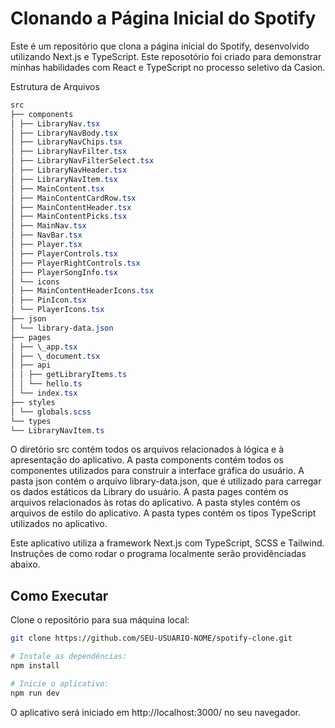 # Clonando a Página Inicial do Spotify

Este é um repositório que clona a página inicial do Spotify, desenvolvido utilizando Next.js e TypeScript. Este reposotório foi criado para demonstrar minhas habilidades com React e TypeScript no processo seletivo da Casion.

Estrutura de Arquivos

```css
src
├── components
│ ├── LibraryNav.tsx
│ ├── LibraryNavBody.tsx
│ ├── LibraryNavChips.tsx
│ ├── LibraryNavFilter.tsx
│ ├── LibraryNavFilterSelect.tsx
│ ├── LibraryNavHeader.tsx
│ ├── LibraryNavItem.tsx
│ ├── MainContent.tsx
│ ├── MainContentCardRow.tsx
│ ├── MainContentHeader.tsx
│ ├── MainContentPicks.tsx
│ ├── MainNav.tsx
│ ├── NavBar.tsx
│ ├── Player.tsx
│ ├── PlayerControls.tsx
│ ├── PlayerRightControls.tsx
│ ├── PlayerSongInfo.tsx
│ └── icons
│ ├── MainContentHeaderIcons.tsx
│ ├── PinIcon.tsx
│ └── PlayerIcons.tsx
├── json
│ └── library-data.json
├── pages
│ ├── \_app.tsx
│ ├── \_document.tsx
│ ├── api
│ │ ├── getLibraryItems.ts
│ │ └── hello.ts
│ └── index.tsx
├── styles
│ └── globals.scss
└── types
└── LibraryNavItem.ts
```

O diretório src contém todos os arquivos relacionados à lógica e à apresentação do aplicativo. A pasta components contém todos os componentes utilizados para construir a interface gráfica do usuário. A pasta json contém o arquivo library-data.json, que é utilizado para carregar os dados estáticos da Library do usuário. A pasta pages contém os arquivos relacionados às rotas do aplicativo. A pasta styles contém os arquivos de estilo do aplicativo. A pasta types contém os tipos TypeScript utilizados no aplicativo.

Este aplicativo utiliza a framework Next.js com TypeScript, SCSS e Tailwind. Instruções de como rodar o programa localmente serão providênciadas abaixo.

## Como Executar

Clone o repositório para sua máquina local:

```bash
git clone https://github.com/SEU-USUARIO-NOME/spotify-clone.git

# Instale as dependências:
npm install

# Inicie o aplicativo:
npm run dev
```

O aplicativo será iniciado em http://localhost:3000/ no seu navegador.
